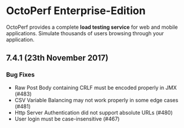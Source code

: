 # OctoPerf Enterprise-Edition

OctoPerf provides a complete **load testing service** for web and mobile applications. Simulate thousands of users browsing through your application.

## 7.4.1 (23th November 2017)

### Bug Fixes

- Raw Post Body containing CRLF must be encoded properly in JMX (#483)
- CSV Variable Balancing may not work properly in some edge cases (#481)
- Http Server Authentication did not support absolute URLs (#480)
- User login must be case-insensitive (#467)
